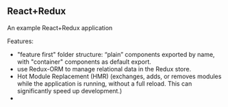 ## React+Redux

An example React+Redux application

Features:
- "feature first" folder structure: “plain” components exported by name, with "container" components as default export.
- use Redux-ORM to manage relational data in the Redux store.
- Hot Module Replacement (HMR) (exchanges, adds, or removes modules while the application is running, without a full reload. This can significantly speed up development.)
- 